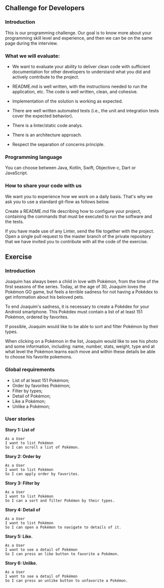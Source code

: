 ## Challenge for Developers

### Introduction
This is our programming challenge. Our goal is to know more about your programming skill level and experience, and then we can be on the same page during the interview.

### What we will evaluate:
* We want to evaluate your ability to deliver clean code with sufficient documentation for other developers to understand what you did and actively contribute to the project.

* README.md is well written, with the instructions needed to run the application, etc.
The code is well written, clean, and cohesive.

* Implementation of the solution is working as expected.

* There are well written automated tests (i.e., the unit and integration tests cover the expected behavior).

* There is a linter/static code analys.

* There is an architecture approach.

* Respect the separation of concerns principle.

### Programming language
You can choose between Java, Kotlin, Swift, Objective-c, Dart or JavaScript.

### How to share your code with us
We want you to experience how we work on a daily basis. That's why we ask you to use a standard git-flow as follows below.

Create a README.md file describing how to configure your project, containing the commands that must be executed to run the software and the tests.

If you have made use of any Linter, send the file together with the project.
Open a single pull request to the master branch of the private repository that we have invited you to contribute with all the code of the exercise.

## Exercise

### Introduction

Joaquim has always been a child in love with Pokémon, from the time of the first seasons of the series. Today, at the age of 30, Joaquim loves the Pokémon GO game, but feels a terrible sadness for not having a Pokédex to get information about his beloved pets.

To end Joaquim's sadness, it is necessary to create a Pokédex for your Android smartphone. This Pokédex must contain a list of at least 151 Pokémon, ordered by favorites.

If possible, Joaquim would like to be able to sort and filter Pokémon by their types.

When clicking on a Pokémon in the list, Joaquim would like to see his photo and some information, including: name, number, stats, weight, type and at what level the Pokémon learns each move and within these details be able to choose his favorite pokemons.


### Global requirements

- List of at least 151 Pokémon;
- Order by favorites Pokémon;
- Filter by types;
- Detail of Pokémon;
- Like a Pokémon;
- Unlike a Pokémon;

### User stories

**Story 1: List of**

```
As a User
I want to list Pokémon
So I can scroll a list of Pokémon.
```

**Story 2: Order by**

```
As a User
I want to list Pokémon
So I can apply order by favorites.
```

**Story 3: Filter by**

```
As a User
I want to list Pokémon
So I can a sort and filter Pokémon by their types.
```

**Story 4: Detail of**

```
As a User
I want to list Pokémon
So I can open a Pokémon to navigate to details of it.
```

**Story 5: Like.**

```
As a User
I want to see a detail of Pokémon
So I can press an like button to favorite a Pokémon.
```


**Story 6: Unlike.**

```
As a User
I want to see a detail of Pokémon
So I can press an unlike button to unfavorite a Pokémon.
```
